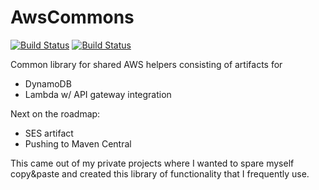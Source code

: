 # AwsCommons

[![Build Status](https://travis-ci.org/BackendButters/AwsCommons.svg?branch=master)](https://travis-ci.org/BackendButters/AwsCommons) [![Build Status](https://travis-ci.org/BackendButters/AwsCommons.svg?branch=master)](https://travis-ci.org/BackendButters/AwsCommons)


Common library for shared AWS helpers consisting of artifacts for
* DynamoDB
* Lambda w/ API gateway integration

Next on the roadmap:
* SES artifact
* Pushing to Maven Central

This came out of my private projects where I wanted to spare myself copy&paste and created this library of functionality that I frequently use.
